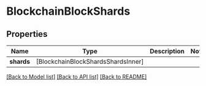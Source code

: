 # BlockchainBlockShards

## Properties
Name | Type | Description | Notes
------------ | ------------- | ------------- | -------------
**shards** | [BlockchainBlockShardsShardsInner] |  | 

[[Back to Model list]](../README.md#documentation-for-models) [[Back to API list]](../README.md#documentation-for-api-endpoints) [[Back to README]](../README.md)


